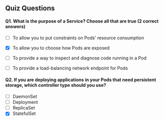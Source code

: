 ## Quiz Questions

#### Q1. What is the purpose of a Service? Choose all that are true (2 correct answers)

- [ ] To allow you to put constraints on Pods' resource consumption
- [x] To allow you to choose how Pods are exposed
- [ ] To provide a way to inspect and diagnose code running in a Pod
- [ ] To provide a load-balancing network endpoint for Pods


#### Q2. If you are deploying applications in your Pods that need persistent storage, which controller type should you use?

- [ ] DaemonSet
- [ ] Deployment
- [ ] ReplicaSet
- [x] StatefulSet
